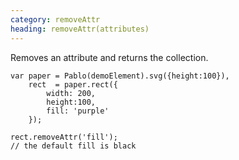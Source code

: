 ```yaml
--- 
category: removeAttr
heading: removeAttr(attributes)
---
```


Removes an attribute and returns the collection.

    var paper = Pablo(demoElement).svg({height:100}),
        rect  = paper.rect({
            width: 200,
            height:100,
            fill: 'purple'
        });

    rect.removeAttr('fill');
    // the default fill is black